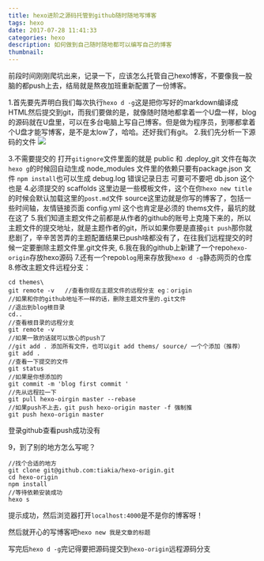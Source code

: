 ```yaml
---
title: hexo进阶之源码托管到github随时随地写博客
tags: hexo
date: 2017-07-28 11:41:33
categories: hexo
description: 如何做到自己随时随地都可以编写自己的博客
thumbnail:
---
```

前段时间刚刚爬坑出来，记录一下，应该怎么托管自己hexo博客，不要像我一股脑的都push上去，结局就是熬夜加班重新配置了一份博客。
<!-- more -->
1.首先要先弄明白我们每次执行`hexo d -g`这是把你写好的markdown编译成HTML然后提交到git，而我们要做的是，就像随时随地都拿着一个U盘一样，blog的源码就在U盘里，可以在多台电脑上写自己博客。但是做为程序员，到哪都拿着个U盘才能写博客，是不是太low了，哈哈。还好我们有git。
2.我们先分析一下源码的文件
<img src='http://ostu98x74.bkt.clouddn.com/hexo/file_dir.png'/>


3.不需要提交的 打开`gitignore`文件里面的就是
	  public 和 .deploy_git 文件在每次`hexo g`的时候回自动生成
	  node_modules 文件里的依赖只要有package.json 文件 `npm install`也可以生成
	  debug.log  错误记录日志 可要可不要吧
	  db.json 这个也是
4.必须提交的
	  scaffolds 这里边是一些模板文件，这个在你`hexo new title`的时候会默认加载这里的`post.md`文件
	  source这里边就是你写的博客了，包括一些时间轴，友情链接页面
	  config.yml 这个也肯定是必须的
	  thems文件，最坑的就在这了
5.我们知道主题文件之前都是从作者的github的账号上克隆下来的，所以主题文件的提交地址，就是主题作者的git，所以如果你要是直接`git push`那你就悲剧了，辛辛苦苦弄的主题配置结果已push啥都没有了，在往我们远程提交的时候一定要删除主题文件里.git文件夹,
6.我在我的github上新建了一个repo`hexo-origin`存放hexo源码
7.还有一个repo`blog`用来存放我`hexo d -g`静态网页的仓库
8.修改主题文件远程分支：

``` stylus
cd themes\
git remote -v	//查看你现在主题文件的远程分支 eg：origin
//如果和你的github地址不一样的话，删除主题文件里的.git文件
//退出到blog根目录
cd..
//查看根目录的远程分支
git remote -v
//如果一致的话就可以放心的push了
//git add . 添加所有文件，也可以git add thems/ source/ 一个个添加（推荐）
git add .
//查看一下提交的文件
git status
//如果是你想添加的
git commit -m 'blog first commit '
//先从远程拉一下
git pull hexo-oirgin master --rebase
//如果push不上去，git push hexo-origin master -f 强制推
git push hexo-origin master
```


登录github查看push成功没有

9，到了别的地方怎么写呢？

``` stylus
//找个合适的地方
git clone git@github.com:tiakia/hexo-origin.git
cd hexo-origin
npm install
//等待依赖安装成功
hexo s
```
提示成功，然后浏览器打开`localhost:4000`是不是你的博客呀！

然后就开心的写博客吧`hexo new 我是文章的标题`

写完后`hexo d -g`完记得要把源码提交到`hexo-origin`远程源码分支


  [1]: ./images/file_dir_3.png "file_dir"